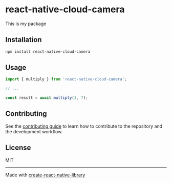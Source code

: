 # react-native-cloud-camera

This is my package

## Installation

```sh
npm install react-native-cloud-camera
```

## Usage

```js
import { multiply } from 'react-native-cloud-camera';

// ...

const result = await multiply(3, 7);
```

## Contributing

See the [contributing guide](CONTRIBUTING.md) to learn how to contribute to the repository and the development workflow.

## License

MIT

---

Made with [create-react-native-library](https://github.com/callstack/react-native-builder-bob)
